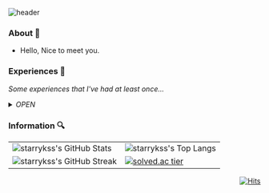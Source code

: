 ![header](https://capsule-render.vercel.app/api?type=waving&color=auto&height=300&section=header&text=Hello World!👋🏻&fontSize=80&animation=twinkling&fontAlignY=38&desc=I'm Student Sangsoon Kim.👨🏻‍💻&descSize=20&descAlignY=51&descAlign=62)

### About 💬
- Hello, Nice to meet you.

### Experiences 🚀
*Some experiences that I've had at least once...*

<details>
<summary><I>OPEN</I></summary>
<div markdown="1"><br>

> **Languages**

<div align = left> 
  <img src="https://img.shields.io/badge/C-A8B9CC?style=for-the-badge&logo=c&logoColor=white">
  <img src="https://img.shields.io/badge/c++-00599C?style=for-the-badge&logo=c%2B%2B&logoColor=white">
  <img src="https://img.shields.io/badge/csharp-239120?style=for-the-badge&logo=csharp&logoColor=white">
  <img src="https://img.shields.io/badge/java-007396?style=for-the-badge&logo=coffeescript&logoColor=white"> 
  <img src="https://img.shields.io/badge/python-3776AB?style=for-the-badge&logo=python&logoColor=white"> 
  <img src="https://img.shields.io/badge/kotlin-7F52FF?style=for-the-badge&logo=kotlin&logoColor=white"> 
  <img src="https://img.shields.io/badge/R-75AADB?style=for-the-badge&logo=rstudio&logoColor=white"> 
  <img src="https://img.shields.io/badge/common lisp-FF5A00?style=for-the-badge&logo=allegro&logoColor=white">
  <img src="https://img.shields.io/badge/markdown-000000?style=for-the-badge&logo=markdown&logoColor=white"> 
  <img src="https://img.shields.io/badge/html5-E34F26?style=for-the-badge&logo=html5&logoColor=white"> 
  <img src="https://img.shields.io/badge/css-1572B6?style=for-the-badge&logo=css3&logoColor=white"> 
  <img src="https://img.shields.io/badge/javascript-F7DF1E?style=for-the-badge&logo=javascript&logoColor=black"> 
  <img src="https://img.shields.io/badge/jquery-0769AD?style=for-the-badge&logo=jquery&logoColor=white">
  <img src="https://img.shields.io/badge/jsp-FF7800?style=for-the-badge&logo=coffeescript&logoColor=white"> 
  <img src="https://img.shields.io/badge/json-003399?style=for-the-badge&logo=json&logoColor=white"> 
</div>
<br>

> **DB**

<div align = left> 
  <img src="https://img.shields.io/badge/oracle-F80000?style=for-the-badge&logo=oracle&logoColor=white"> 
  <img src="https://img.shields.io/badge/mysql-4479A1?style=for-the-badge&logo=mysql&logoColor=white"> 
</div>
<br>

> **Cloud**

<div align = left> 
  <img src="https://img.shields.io/badge/amazo naws-232F3E?style=for-the-badge&logo=amazonaws&logoColor=white">
  <img src="https://img.shields.io/badge/google cloud platform-4285F4?style=for-the-badge&logo=google&logoColor=white"> 
  <img src="https://img.shields.io/badge/microsoft azure-0078D4?style=for-the-badge&logo=microsoftazure&logoColor=white"> 
  <img src="https://img.shields.io/badge/flask-000000?style=for-the-badge&logo=flask&logoColor=white"> 
</div>
<br>

> **Linux/UNIX**

<div align = left> 
  <img src="https://img.shields.io/badge/linux-FCC624?style=for-the-badge&logo=linux&logoColor=black">
  <img src="https://img.shields.io/badge/centos-262577?style=for-the-badge&logo=centos&logoColor=white">
  <img src="https://img.shields.io/badge/ubuntu-E95420?style=for-the-badge&logo=ubuntu&logoColor=white">
</div>
<br>
  
> **Artificial Intelligence**

<div align = left> 
  <img src="https://img.shields.io/badge/TensorFlow-FF6F00?style=for-the-badge&logo=tensorflow&logoColor=white">
  <img src="https://img.shields.io/badge/PyTorch-EE4C2C?style=for-the-badge&logo=pytorch&logoColor=white">
  <img src="https://img.shields.io/badge/Allegro-FF5A00?style=for-the-badge&logo=allegro&logoColor=white">
</div>
<br>
  
> **IDE & Dev Tools**

<div>
  <img src="https://img.shields.io/badge/visual studio-5C2D91?style=for-the-badge&logo=visualstudio&logoColor=white">
  <img src="https://img.shields.io/badge/IntelliJ-000000?style=for-the-badge&logo=jetbrains&logoColor=white">
  <img src="https://img.shields.io/badge/PyCharm-000000?style=for-the-badge&logo=pycharm&logoColor=white">
  <img src="https://img.shields.io/badge/android studio-3DDC84?style=for-the-badge&logo=androidstudio&logoColor=white">
  <img src="https://img.shields.io/badge/Eclipse IDE-2C2255?style=for-the-badge&logo=eclipseide&logoColor=white">
  <img src="https://img.shields.io/badge/Unreal Engine-0E1128?style=for-the-badge&logo=unrealengine&logoColor=white">

  <img src="https://img.shields.io/badge/visual studio code-007ACC?style=for-the-badge&logo=visualstudiocode&logoColor=white">
  <img src="https://img.shields.io/badge/atom-66595C?style=for-the-badge&logo=atom&logoColor=white">
  <img src="https://img.shields.io/badge/sublime text-FF9800?style=for-the-badge&logo=sublimetext&logoColor=white">
  <img src="https://img.shields.io/badge/jupyter-F37626?style=for-the-badge&logo=jupyter&logoColor=white">
  <img src="https://img.shields.io/badge/colab-F9AB00?style=for-the-badge&logo=googlecolab&logoColor=white">
</div>
<br>

> **Version Control System**

<div align = left>
  <img src="https://img.shields.io/badge/git-F05032?style=for-the-badge&logo=git&logoColor=white">
  <img src="https://img.shields.io/badge/github-181717?style=for-the-badge&logo=github&logoColor=white">
</div>
<br>

> **Office Automation**

<div align = left>
  <img src="https://img.shields.io/badge/word-2B579A?style=for-the-badge&logo=microsoftword&logoColor=white">
  <img src="https://img.shields.io/badge/excel-217346?style=for-the-badge&logo=microsoftexcel&logoColor=white">
  <img src="https://img.shields.io/badge/access-A4373A?style=for-the-badge&logo=microsoftaccess&logoColor=white">
  <img src="https://img.shields.io/badge/powerpoint-B7472A?style=for-the-badge&logo=microsoftpowerpoint&logoColor=white">
  <img src="https://img.shields.io/badge/onenote-7719AA?style=for-the-badge&logo=microsoftonenote&logoColor=white">
  <img src="https://img.shields.io/badge/photoshop-31A8FF?style=for-the-badge&logo=adobephotoshop&logoColor=white">
</div>
<br>

> **Operating System**

<div align = left>
  <img src="https://img.shields.io/badge/windows-0078D6?style=for-the-badge&logo=windows&logoColor=white">
  <img src="https://img.shields.io/badge/Mac OS-000000?style=for-the-badge&logo=apple&logoColor=white">
  <img src="https://img.shields.io/badge/linux-FCC624?style=for-the-badge&logo=linux&logoColor=black">
</div>
<br>
  
> **Collaboration Tools**

<div align = left>
  <img src="https://img.shields.io/badge/slack-4A154B?style=for-the-badge&logo=slack&logoColor=white">
  <img src="https://img.shields.io/badge/notion-000000?style=for-the-badge&logo=notion&logoColor=white">
  <img src="https://img.shields.io/badge/microsoft teams-6264A7?style=for-the-badge&logo=microsoftteams&logoColor=white">
</div>
<br>

> **ETC.**

<div align = left>
  <img src="https://img.shields.io/badge/scratch-4D97FF?style=for-the-badge&logo=scratch&logoColor=white">
  <img src="https://img.shields.io/badge/processing-006699?style=for-the-badge&logo=processingfoundation&logoColor=white"> 
  <img src="https://img.shields.io/badge/dialogflow-FF9800?style=for-the-badge&logo=dialogflow&logoColor=white">

  <img src="https://img.shields.io/badge/apache tomcat-F8DC75?style=for-the-badge&logo=apachetomcat&logoColor=black">
  <img src="https://img.shields.io/badge/vmware-607078?style=for-the-badge&logo=vmware&logoColor=white">

  <img src="https://img.shields.io/badge/power shell-5391FE?style=for-the-badge&logo=powershell&logoColor=white">
  <img src="https://img.shields.io/badge/anaconda-44A833?style=for-the-badge&logo=anaconda&logoColor=white">
</div>
<br>

<!---
  <img src="https://img.shields.io/badge/표시할이름-색상?style=for-the-badge&logo=기술스택아이콘&logoColor=white">
  Badge : https://shields.io/
  Icon : https://simpleicons.org
-->

</div>
</details>
  
### Information 🔍

<!---
- Stats & Top Langs : https://github.com/anuraghazra/github-readme-stats
- Hits : https://github.com/gjbae1212/hit-counter
- GitHub Readme Stats Themes : https://github.com/anuraghazra/github-readme-stats/blob/master/themes/README.md
---->

<table>
  <tr>
    <td>
      <!-- <img src="https://github-readme-stats.vercel.app/api?username=starrykss&show_icons=true&theme=tokyonight" alt="starrykss's GitHub Stats"> -->
      <a>
        <picture>
          <source media="(prefers-color-scheme: dark)" srcset="https://github-readme-stats.vercel.app/api?username=starrykss&show_icons=true&theme=tokyonight">
          <img alt="starrykss's GitHub Stats" src="https://github-readme-stats.vercel.app/api?username=starrykss&show_icons=true&theme=default">
        </picture>
      </a>
    </td>
    <td>
      <!-- <img src="https://github-readme-stats.vercel.app/api/top-langs/?username=starrykss&langs_count=8&layout=compact&theme=tokyonight&card_width=350&)" alt="starrykss's Top Langs" height="195"> -->
      <a>
        <picture>
          <source media="(prefers-color-scheme: dark)" srcset="https://github-readme-stats.vercel.app/api/top-langs/?username=starrykss&langs_count=8&layout=compact&theme=tokyonight&card_width=350&">
          <img alt="starrykss's Top Langs" src="https://github-readme-stats.vercel.app/api/top-langs/?username=starrykss&langs_count=8&layout=compact&theme=default&card_width=350&">
        </picture>
      </a>
    </td>
  </tr>
  <tr>
    <td>
      <!-- <img src="https://github-readme-streak-stats.herokuapp.com/?user=starrykss&theme=tokyonight" alt="GitHub Streak"> -->
      <a>
        <picture>
          <source media="(prefers-color-scheme: dark)" srcset="https://github-readme-streak-stats.herokuapp.com/?user=starrykss&theme=tokyonight&card_width=470">
          <img alt="starrykss's GitHub Streak" src="https://github-readme-streak-stats.herokuapp.com/?user=starrykss&theme=default&card_width=470">
        </picture>
      </a>
    </td>
    <td>
      <!-- <img src="http://mazassumnida.wtf/api/v2/generate_badge?boj=starrykss" href="https://solved.ac/starrykss" alt="solved.ac tier"> -->
      <a href="https://solved.ac/starrykss">
        <picture>
          <source media="(prefers-color-scheme: dark)" srcset="http://mazassumnida.wtf/api/v2/generate_badge?boj=starrykss">
          <img alt="solved.ac tier" src="http://mazassumnida.wtf/api/v2/generate_badge?boj=starrykss">
        </picture>
      </a>
    </td>
  </tr>
</table>

<div align="right">
  
[![Hits](https://hits.seeyoufarm.com/api/count/incr/badge.svg?url=https%3A%2F%2Fgithub.com%2Fstarrykss&count_bg=auto&title_bg=%23638FDA&icon=github.svg&icon_color=%23E1DEDE&title=hits&edge_flat=falsee)](https://hits.seeyoufarm.com)

</div>

<!--
**starrykss/starrykss** is a ✨ _special_ ✨ repository because its `README.md` (this file) appears on your GitHub profile.

Here are some ideas to get you started:

- 🔭 I’m currently working on ...
- 🌱 I’m currently learning ...
- 👯 I’m looking to collaborate on ...
- 🤔 I’m looking for help with ...
- 💬 Ask me about ...
<!--
- 📫 How to reach me: ...
- 😄 Pronouns: ...
- ⚡ Fun fact: ... 
-->

<!-- Image
<img src="https://user-images.githubusercontent.com/22734777/230758783-6c6d6c32-e07e-44ce-a6c8-a6e51a562572.gif" width="250" align="right">
-->
